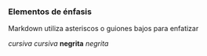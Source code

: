 ### Elementos de énfasis

Markdown utiliza asteriscos o guiones bajos para enfatizar

*cursiva*
_cursiva_
**negrita**
_negrita_
